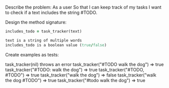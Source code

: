 Describe the problem:
As a user
So that I can keep track of my tasks
I want to check if a text includes the string #TODO.

Design the method signature:
```ruby
includes_todo = task_tracker(text)

text is a string of multiple words
includes_todo is a boolean value (true/false)


```

Create examples as tests:

task_tracker(nil) throws an error
task_tracker("#TODO walk the dog") => true
task_tracker("#TODO: walk the dog") => true
task_tracker("#TODO, #TODO") => true
task_tracker("walk the dog") => false
task_tracker("walk the dog #TODO") => true
task_tracker("#todo walk the dog") => true
